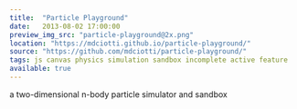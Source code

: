 ```yaml
---
title:  "Particle Playground"
date:   2013-08-02 17:00:00
preview_img_src: "particle-playground@2x.png"
location: "https://mdciotti.github.io/particle-playground/"
source: "https://github.com/mdciotti/particle-playground/"
tags: js canvas physics simulation sandbox incomplete active feature
available: true
---
```


a two-dimensional n-body particle simulator and sandbox
